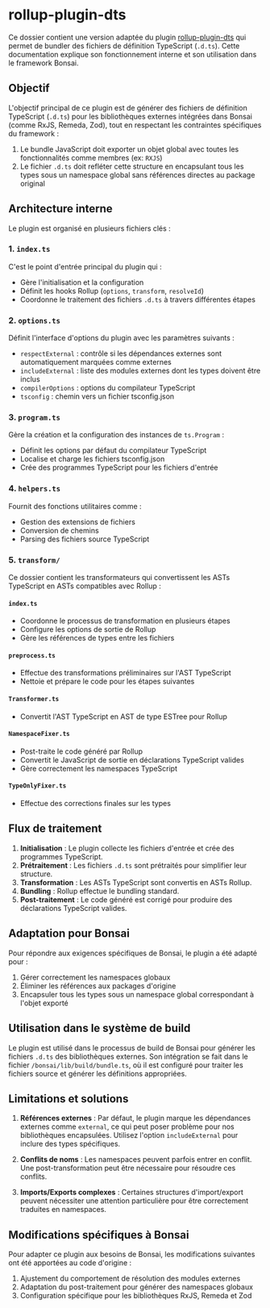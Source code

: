 # rollup-plugin-dts

Ce dossier contient une version adaptée du plugin [rollup-plugin-dts](https://github.com/Swatinem/rollup-plugin-dts) qui permet de bundler des fichiers de définition TypeScript (`.d.ts`). Cette documentation explique son fonctionnement interne et son utilisation dans le framework Bonsai.

## Objectif

L'objectif principal de ce plugin est de générer des fichiers de définition TypeScript (`.d.ts`) pour les bibliothèques externes intégrées dans Bonsai (comme RxJS, Remeda, Zod), tout en respectant les contraintes spécifiques du framework :

1. Le bundle JavaScript doit exporter un objet global avec toutes les fonctionnalités comme membres (ex: `RXJS`)
2. Le fichier `.d.ts` doit refléter cette structure en encapsulant tous les types sous un namespace global sans références directes au package original

## Architecture interne

Le plugin est organisé en plusieurs fichiers clés :

### 1. `index.ts`

C'est le point d'entrée principal du plugin qui :

- Gère l'initialisation et la configuration
- Définit les hooks Rollup (`options`, `transform`, `resolveId`)
- Coordonne le traitement des fichiers `.d.ts` à travers différentes étapes

### 2. `options.ts`

Définit l'interface d'options du plugin avec les paramètres suivants :

- `respectExternal` : contrôle si les dépendances externes sont automatiquement marquées comme externes
- `includeExternal` : liste des modules externes dont les types doivent être inclus
- `compilerOptions` : options du compilateur TypeScript
- `tsconfig` : chemin vers un fichier tsconfig.json

### 3. `program.ts`

Gère la création et la configuration des instances de `ts.Program` :

- Définit les options par défaut du compilateur TypeScript
- Localise et charge les fichiers tsconfig.json
- Crée des programmes TypeScript pour les fichiers d'entrée

### 4. `helpers.ts`

Fournit des fonctions utilitaires comme :

- Gestion des extensions de fichiers
- Conversion de chemins
- Parsing des fichiers source TypeScript

### 5. `transform/`

Ce dossier contient les transformateurs qui convertissent les ASTs TypeScript en ASTs compatibles avec Rollup :

#### `index.ts`

- Coordonne le processus de transformation en plusieurs étapes
- Configure les options de sortie de Rollup
- Gère les références de types entre les fichiers

#### `preprocess.ts`

- Effectue des transformations préliminaires sur l'AST TypeScript
- Nettoie et prépare le code pour les étapes suivantes

#### `Transformer.ts`

- Convertit l'AST TypeScript en AST de type ESTree pour Rollup

#### `NamespaceFixer.ts`

- Post-traite le code généré par Rollup
- Convertit le JavaScript de sortie en déclarations TypeScript valides
- Gère correctement les namespaces TypeScript

#### `TypeOnlyFixer.ts`

- Effectue des corrections finales sur les types

## Flux de traitement

1. **Initialisation** : Le plugin collecte les fichiers d'entrée et crée des programmes TypeScript.
2. **Prétraitement** : Les fichiers `.d.ts` sont prétraités pour simplifier leur structure.
3. **Transformation** : Les ASTs TypeScript sont convertis en ASTs Rollup.
4. **Bundling** : Rollup effectue le bundling standard.
5. **Post-traitement** : Le code généré est corrigé pour produire des déclarations TypeScript valides.

## Adaptation pour Bonsai

Pour répondre aux exigences spécifiques de Bonsai, le plugin a été adapté pour :

1. Gérer correctement les namespaces globaux
2. Éliminer les références aux packages d'origine
3. Encapsuler tous les types sous un namespace global correspondant à l'objet exporté

## Utilisation dans le système de build

Le plugin est utilisé dans le processus de build de Bonsai pour générer les fichiers `.d.ts` des bibliothèques externes. Son intégration se fait dans le fichier `/bonsai/lib/build/bundle.ts`, où il est configuré pour traiter les fichiers source et générer les définitions appropriées.

## Limitations et solutions

1. **Références externes** : Par défaut, le plugin marque les dépendances externes comme `external`, ce qui peut poser problème pour nos bibliothèques encapsulées. Utilisez l'option `includeExternal` pour inclure des types spécifiques.

2. **Conflits de noms** : Les namespaces peuvent parfois entrer en conflit. Une post-transformation peut être nécessaire pour résoudre ces conflits.

3. **Imports/Exports complexes** : Certaines structures d'import/export peuvent nécessiter une attention particulière pour être correctement traduites en namespaces.

## Modifications spécifiques à Bonsai

Pour adapter ce plugin aux besoins de Bonsai, les modifications suivantes ont été apportées au code d'origine :

1. Ajustement du comportement de résolution des modules externes
2. Adaptation du post-traitement pour générer des namespaces globaux
3. Configuration spécifique pour les bibliothèques RxJS, Remeda et Zod
